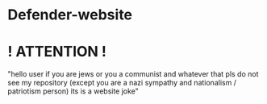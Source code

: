 # Defender-website
# ! ATTENTION ! 
"hello user if you are jews or you a communist and whatever that pls do not see my repository (except you are a nazi sympathy and nationalism / patriotism person) its is a website joke"
